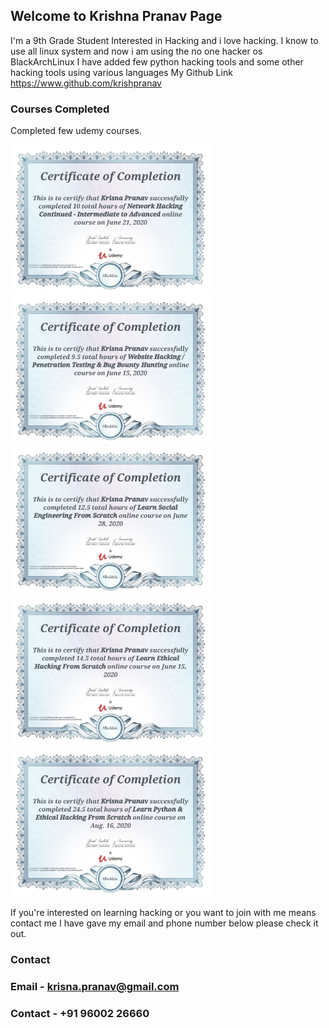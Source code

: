 ## Welcome to Krishna Pranav Page

I'm a 9th Grade Student Interested in Hacking and i love hacking.
I know to use all linux system and now i am using the no one hacker os BlackArchLinux
I have added few python hacking tools and some other hacking tools using various languages 
My Github Link https://www.github.com/krishpranav


### Courses Completed

Completed few udemy courses.

<img src="Images/pranavcertificate1.jpg" alt="drawing" width="320"/>
<img src="Images/pranavcertificate2.jpg" alt="drawing" width="320"/>
<img src="Images/pranavcertificate3.jpg" alt="drawing" width="320"/>
<img src="Images/pranavcertificate4.jpg" alt="drawing" width="320"/>
<img src="Images/pranavcertificate5.jpg" alt="drawing" width="320"/>

If you're interested on learning hacking or you want to join with me means contact me 
I have gave my email and phone number below please check it out.

### Contact

### Email - krisna.pranav@gmail.com
### Contact - +91 96002 26660
